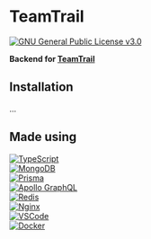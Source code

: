 # TeamTrail

[![GNU General Public License v3.0](https://img.shields.io/badge/GNU_GPLv3-License-blue.svg?style=flat-square)](./LICENSE)

**Backend for [TeamTrail](https://github.com/mdmen/TeamTrail)**

## Installation

...

## Made using

<!--- https://github.com/Ileriayo/markdown-badges --->

<!--- badge images --->

[ts-badge]: https://img.shields.io/badge/typescript-%23007ACC.svg?style=for-the-badge&logo=typescript&logoColor=white
[mongo-badge]: https://img.shields.io/badge/MongoDB-%234ea94b.svg?style=for-the-badge&logo=mongodb&logoColor=white
[prisma-badge]: https://img.shields.io/badge/Prisma-3982CE?style=for-the-badge&logo=Prisma&logoColor=white
[apollo-badge]: https://img.shields.io/badge/-ApolloGraphQL-311C87?style=for-the-badge&logo=apollo-graphql
[vscode-badge]: https://img.shields.io/badge/Visual%20Studio%20Code-0078d7.svg?style=for-the-badge&logo=visual-studio-code&logoColor=white
[docker-badge]: https://img.shields.io/badge/docker-%230db7ed.svg?style=for-the-badge&logo=docker&logoColor=white
[redis-badge]: https://img.shields.io/badge/redis-%23DD0031.svg?style=for-the-badge&logo=redis&logoColor=white
[nginx-badge]: https://img.shields.io/badge/nginx-%23009639.svg?style=for-the-badge&logo=nginx&logoColor=white

<!--- badge links --->

[ts-link]: https://www.typescriptlang.org
[mongo-link]: https://www.mongodb.com
[prisma-link]: https://www.prisma.io
[apollo-link]: https://www.apollographql.com
[vscode-link]: https://code.visualstudio.com
[docker-link]: https://www.docker.com
[redis-link]: https://redis.io
[nginx-link]: https://www.nginx.com

[![TypeScript][ts-badge]][ts-link]</br>
[![MongoDB][mongo-badge]][mongo-link]</br>
[![Prisma][prisma-badge]][prisma-link]</br>
[![Apollo GraphQL][apollo-badge]][apollo-link]</br>
[![Redis][redis-badge]][redis-link]</br>
[![Nginx][nginx-badge]][nginx-link]</br>
[![VSCode][vscode-badge]][vscode-link]</br>
[![Docker][docker-badge]][docker-link]</br>
